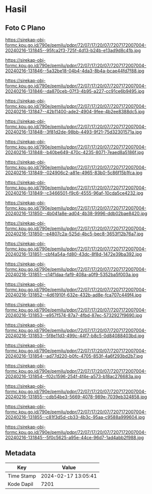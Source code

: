 # Hasil

## Foto C Plano

https://sirekap-obj-formc.kpu.go.id/790e/pemilu/pdpr/72/07/17/20/07/7207172007004-20240216-131845--95fca2f3-725f-4d13-b24b-e13ad9d8c41b.jpg

https://sirekap-obj-formc.kpu.go.id/790e/pemilu/pdpr/72/07/17/20/07/7207172007004-20240216-131846--5a32be18-04b4-4da3-8b4a-bcae44fd7f88.jpg

https://sirekap-obj-formc.kpu.go.id/790e/pemilu/pdpr/72/07/17/20/07/7207172007004-20240216-131846--da870ceb-07f3-4b95-a227-cc91ce6b9495.jpg

https://sirekap-obj-formc.kpu.go.id/790e/pemilu/pdpr/72/07/17/20/07/7207172007004-20240216-131847--42b11400-ade2-4904-9fee-4b2ee8388dc5.jpg

https://sirekap-obj-formc.kpu.go.id/790e/pemilu/pdpr/72/07/17/20/07/7207172007004-20240216-131848--3f81d2de-98bb-4493-9f21-75d32301571a.jpg

https://sirekap-obj-formc.kpu.go.id/790e/pemilu/pdpr/72/07/17/20/07/7207172007004-20240216-131848--b40be649-470c-4235-8071-7eaed8a5186f.jpg

https://sirekap-obj-formc.kpu.go.id/790e/pemilu/pdpr/72/07/17/20/07/7207172007004-20240216-131849--024906c2-a81e-4965-83b0-5c86f15b1fca.jpg

https://sirekap-obj-formc.kpu.go.id/790e/pemilu/pdpr/72/07/17/20/07/7207172007004-20240216-131849--c3466501-f9c6-4555-96af-10cda5ce4232.jpg

https://sirekap-obj-formc.kpu.go.id/790e/pemilu/pdpr/72/07/17/20/07/7207172007004-20240216-131850--4b041a8e-ad04-4b38-9996-ddb02bae8420.jpg

https://sirekap-obj-formc.kpu.go.id/790e/pemilu/pdpr/72/07/17/20/07/7207172007004-20240216-131850--e4807c2a-525d-4bc5-bec8-3653f12b76a7.jpg

https://sirekap-obj-formc.kpu.go.id/790e/pemilu/pdpr/72/07/17/20/07/7207172007004-20240216-131851--cbf4a54a-fd80-43dc-8f8d-1472e39ba392.jpg

https://sirekap-obj-formc.kpu.go.id/790e/pemilu/pdpr/72/07/17/20/07/7207172007004-20240216-131851--c14f1daa-faf9-408a-a0f9-5352ba5f003a.jpg

https://sirekap-obj-formc.kpu.go.id/790e/pemilu/pdpr/72/07/17/20/07/7207172007004-20240216-131852--4d61910f-632e-432b-ad8e-fca707c449f4.jpg

https://sirekap-obj-formc.kpu.go.id/790e/pemilu/pdpr/72/07/17/20/07/7207172007004-20240216-131853--e957f574-87a7-4fbd-87ec-5732927f9690.jpg

https://sirekap-obj-formc.kpu.go.id/790e/pemilu/pdpr/72/07/17/20/07/7207172007004-20240216-131853--5f8e11d3-499c-44f7-b8c5-0d84088403bd.jpg

https://sirekap-obj-formc.kpu.go.id/790e/pemilu/pdpr/72/07/17/20/07/7207172007004-20240216-131854--ad77d220-b0fc-4705-853f-4a6f293bd2b7.jpg

https://sirekap-obj-formc.kpu.go.id/790e/pemilu/pdpr/72/07/17/20/07/7207172007004-20240216-131854--f02c1596-254f-4f4e-a573-b18ac276683a.jpg

https://sirekap-obj-formc.kpu.go.id/790e/pemilu/pdpr/72/07/17/20/07/7207172007004-20240216-131855--cdb54be3-5669-4078-989e-7039eb324858.jpg

https://sirekap-obj-formc.kpu.go.id/790e/pemilu/pdpr/72/07/17/20/07/7207172007004-20240216-131855--c81f3d5d-cb33-4b3c-95aa-c9588a999604.jpg

https://sirekap-obj-formc.kpu.go.id/790e/pemilu/pdpr/72/07/17/20/07/7207172007004-20240216-131845--5f0c5625-a95e-44ce-96d7-1ad4abb2f988.jpg


## Metadata

| Key        | Value               |
| ---------- | ------------------- |
| Time Stamp | 2024-02-17 13:05:41 |
| Kode Dapil | 7201                |




